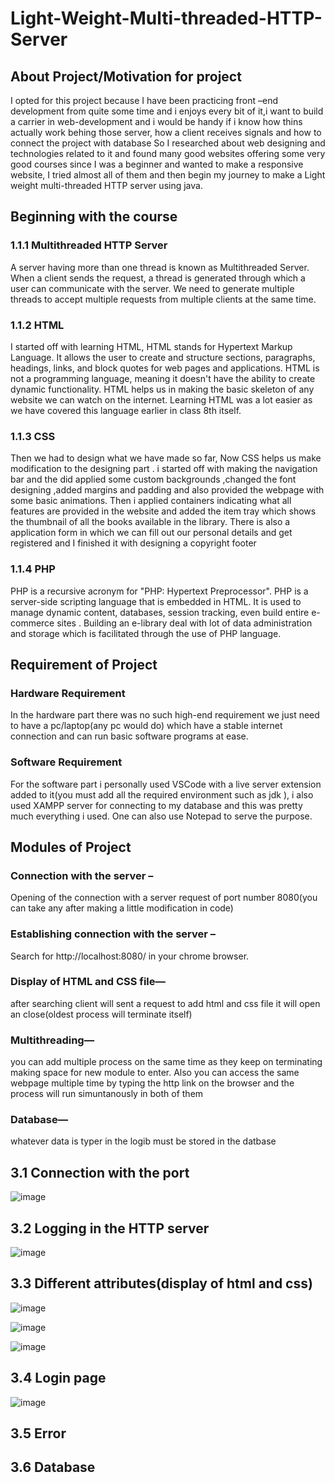 # Light-Weight-Multi-threaded-HTTP-Server
## About Project/Motivation for project
I opted for this project because I have been practicing front –end development from quite some time and i enjoys every bit of it,i want to build a carrier in web-development and i would be handy if i know how thins actually work behing those server, how a client receives signals and how to connect the project with database
So I researched about web designing and technologies related to it and found many good websites offering some very good courses since I was a beginner and wanted to make a responsive website, I tried almost all of them and then begin my journey to make a Light weight multi-threaded HTTP server using java.

## Beginning with the course
### 1.1.1 Multithreaded HTTP Server 
A server having more than one thread is known as Multithreaded Server. When a client sends the request, a thread is generated through which a user can communicate with the server. We need to generate multiple threads to accept multiple requests from multiple clients at the same time. 

### 1.1.2 HTML
 I started off with learning HTML, HTML stands for Hypertext Markup Language. It allows the user to create and structure sections, paragraphs, headings, links, and block quotes for web pages and applications. HTML is not a programming language, meaning it doesn't have the ability to create dynamic functionality.
HTML helps us in making the basic skeleton of any website we can watch on the internet. Learning HTML was a lot easier as we have covered this language earlier in class 8th itself.

### 1.1.3 CSS
Then we had to design what we have made so far, Now CSS helps us make modification to the designing part . i started off with making the navigation bar and the did applied some custom backgrounds ,changed the font designing ,added margins and padding and also provided the webpage with some basic animations. Then i applied containers indicating what all features are provided in the website and added the item tray which shows the thumbnail of all the books available in the library. There is also a application form in which we can fill out our personal details and get registered and I finished it with designing a copyright footer

### 1.1.4 PHP
PHP is a recursive acronym for "PHP: Hypertext Preprocessor". PHP is a server-side scripting language that is embedded in HTML. It is used to manage dynamic content, databases, session tracking, even build entire e-commerce sites .
Building an e-library deal with lot of data administration and storage which is facilitated through the use of PHP language.


## Requirement of Project

### Hardware Requirement
In the hardware part there was no such high-end requirement we just need to have a pc/laptop(any pc would do) which have a stable internet connection and can run basic software programs at ease.
### Software Requirement
For the software part i personally used VSCode with a live server extension added to it(you must add all the required environment such as jdk ), i also used XAMPP server for connecting to my database and this was pretty much everything i used. One can also use Notepad to serve the purpose.

## Modules of Project
### Connection with the server –
Opening of the connection with a server request of port number 8080(you can take any after making a little modification in code)
### Establishing connection with the server –
Search for http://localhost:8080/ in your chrome browser.
### Display of HTML and CSS file—
after searching client will sent a request to add html and css file it will open an close(oldest process will terminate itself)
### Multithreading—
you can add multiple process on the same time as they keep on terminating making space for new module to enter. Also you can access the same webpage multiple time by typing the http link on the browser and the process will run simuntanously in both of them
### Database— 
whatever data is typer in the logib must be stored in the datbase

## 3.1 Connection with the port

![image](https://github.com/Shaksham-singhal/Light-Weight-Multi-threaded-HTTP-Server/assets/72217766/6e06f161-d267-4db0-ba23-dd4df1fbe4e1)



## 3.2 Logging in the HTTP server


![image](https://github.com/Shaksham-singhal/Light-Weight-Multi-threaded-HTTP-Server/assets/72217766/187f2f59-0b23-411d-a6cd-b19c2f5f3dd0)



## 3.3 Different attributes(display of html and css)

![image](https://github.com/Shaksham-singhal/Light-Weight-Multi-threaded-HTTP-Server/assets/72217766/a52695d8-6aa0-490b-a49e-c82c3300c49d)

![image](https://github.com/Shaksham-singhal/Light-Weight-Multi-threaded-HTTP-Server/assets/72217766/dda616ca-21fc-409e-9ae4-461672b5c45b)

![image](https://github.com/Shaksham-singhal/Light-Weight-Multi-threaded-HTTP-Server/assets/72217766/8f0fceee-2d35-4dfd-9061-1e5bfac8aae6)


## 3.4 Login page

![image](https://github.com/Shaksham-singhal/Light-Weight-Multi-threaded-HTTP-Server/assets/72217766/3d762558-a91c-4ec2-b68b-5070e9a43bbe)




## 3.5 Error





## 3.6 Database


















